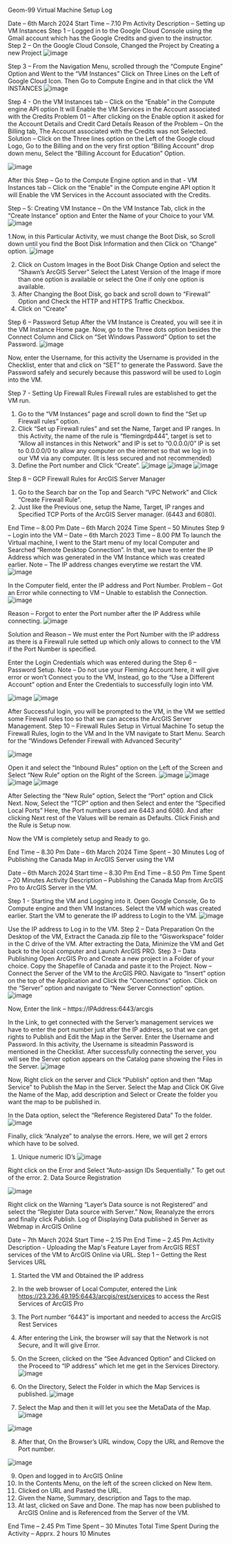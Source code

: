 Geom-99 Virtual Machine Setup Log

Date – 6th March 2024
Start Time – 7.10 Pm
Activity Description – 
Setting up VM Instances 
Step 1 – Logged in to the Google Cloud Console using the Gmail account which has the Google Credits and given to the instructor.
Step 2 – On the Google Cloud Console, Changed the Project by Creating a new Project 
 ![image](https://github.com/nishpraj/techlog/assets/145711084/26a41194-e2ac-4dbc-be82-728acea7c1b8)


Step 3 – From the Navigation Menu, scrolled through the “Compute Engine” Option and Went to the “VM Instances” 
Click on Three Lines on the Left of Google Cloud Icon.
Then Go to Compute Engine and in that click the 
VM INSTANCES
![image](https://github.com/nishpraj/techlog/assets/145711084/e2d44154-219e-4b8d-afd3-d5ad2079b11f)









Step 4 - On the VM Instances tab – 
Click on the “Enable” in the Compute engine API option 
It will Enable the VM Services in the Account associated with the Credits 
Problem 01 – After clicking on the Enable option it asked for the Account Details and Credit Card Details 
Reason of the Problem – On the Billing tab, The Account associated with the Credits was not Selected.
Solution – Click on the Three lines option on the Left of the Google cloud Logo,
Go to the Billing and on the very first option “Billing Account” drop down menu, Select the “Billing Account for Education” Option.

![image](https://github.com/nishpraj/techlog/assets/145711084/398d11f4-142b-4010-8999-422a6668e57d)






After this Step – 
Go to the Compute Engine option and in that - VM Instances tab – 
Click on the “Enable” in the Compute engine API option 
It will Enable the VM Services in the Account associated with the Credits.

Step – 5: Creating VM Instance – 
On the VM Instance Tab, click in the “Create Instance” option and Enter the Name of your Choice to your VM.
 ![image](https://github.com/nishpraj/techlog/assets/145711084/cc392b94-e555-4d93-a139-fdff3985bf26)

1.Now, in this Particular Activity, we must change the Boot Disk, so Scroll down until you find the Boot Disk Information and then Click on “Change” option.
 ![image](https://github.com/nishpraj/techlog/assets/145711084/001f8658-5ca6-47c7-86c4-91b35e01326b)

2. Click on Custom Images in the Boot Disk Change Option and select the “Shawn’s ArcGIS Server”
Select the Latest Version of the Image if more than one option is available or select the One if only one option is available.
3. After Changing the Boot Disk, go back and scroll down to “Firewall” Option and Check the HTTP and HTTPS Traffic Checkbox.
4. Click on “Create”

Step 6 – Password Setup 
After the VM Instance is Created, you will see it in the VM Instance Home page.
Now, go to the Three dots option besides the Connect Column and Click on “Set Windows Password” Option to set the Password.
![image](https://github.com/nishpraj/techlog/assets/145711084/b767da73-5cb8-4b79-a67b-b001bc2e2868)







Now, enter the Username, for this activity the Username is provided in the Checklist, enter that and click on “SET” to generate the Password.
Save the Password safely and securely because this password will be used to Login into the VM.


Step 7 - Setting Up Firewall Rules
Firewall rules are established to get the VM run.
1.	Go to the “VM Instances” page and scroll down to find the “Set up Firewall rules” option. 
2.	Click “Set up Firewall rules” and set the Name, Target and IP ranges.
In this Activity, the name of the rule is “flemingrdp444”, target is set to “Allow all instances in this Network” and IP is set to “0.0.0.0/0”
IP is set to 0.0.0.0/0 to allow any computer on the internet so that we log in to our VM via any computer. (It is less secured and not recommended)
3.	Define the Port number and Click “Create”.
 ![image](https://github.com/nishpraj/techlog/assets/145711084/119e5b9a-a10f-4cc9-bde0-6888aa40c19b)
![image](https://github.com/nishpraj/techlog/assets/145711084/e51e0bd6-1c9a-44cb-a7ac-0d1da265d420)
![image](https://github.com/nishpraj/techlog/assets/145711084/4d744ed7-0d90-4ad5-94c7-5de4df78f405)

 
 

Step 8 – GCP Firewall Rules for ArcGIS Server Manager 
1.	Go to the Search bar on the Top and Search “VPC Network” and Click “Create Firewall Rule”.
2.	Just like the Previous one, setup the Name, Target, IP ranges and Specified TCP Ports of the ArcGIS Server manager. (6443 and 6080).

End Time – 8.00 Pm
Date – 6th March 2024
Time Spent – 50 Minutes
Step 9 – Login into the VM –
Date – 6th March 2023
Time – 8.00 PM 
To launch the Virtual machine, I went to the Start menu of my local Computer and Searched “Remote Desktop Connection”.
In that, we have to enter the IP Address which was generated in the VM Instance which was created earlier. 
Note – The IP address changes everytime we restart the VM. 
 ![image](https://github.com/nishpraj/techlog/assets/145711084/cffb38d9-def6-4c68-b1d6-5ea8d851ff28)

In the Computer field, enter the IP address and Port Number.
Problem – Got an Error while connecting to VM – Unable to establish the Connection.
 ![image](https://github.com/nishpraj/techlog/assets/145711084/3d85e232-d402-46ce-b1e6-80b8cb74ab7d)

Reason – Forgot to enter the Port number after the IP Address while connecting.
 ![image](https://github.com/nishpraj/techlog/assets/145711084/9ca4df7d-14d7-4328-a6f8-776cec79b385)

Solution and Reason – We must enter the Port Number with the IP address as there is a Firewall rule setted up which only allows to connect to the VM if the Port Number is specified. 



Enter the Login Credentials which was entered during the Step 6 – Password Setup.
Note – Do not use your Fleming Account here, it will give error or won’t Connect you to the VM, Instead, go to the “Use a Different Account” option and Enter the Credentials to successfully login into VM.

![image](https://github.com/nishpraj/techlog/assets/145711084/bcca1d64-eda8-4097-a148-bb308ecbd611) ![image](https://github.com/nishpraj/techlog/assets/145711084/5c38b9ae-e60c-42ac-aa3c-7f009ebb3106)







After Successful login, you will be prompted to the VM, in the VM we settled some Firewall rules too so that we can access the ArcGIS Server Management.
Step 10 – Firewall Rules Setup in Virtual Machine
To setup the Firewall Rules, login to the VM and In the VM navigate to Start Menu.
Search for the “Windows Defender Firewall with Advanced Security”

![image](https://github.com/nishpraj/techlog/assets/145711084/47f26ed1-fb3d-4589-a75d-353de4ecc7db)









Open it and select the “Inbound Rules” option on the Left of the Screen and Select “New Rule” option on the Right of the Screen.
![image](https://github.com/nishpraj/techlog/assets/145711084/5d933d1a-3af7-49ec-9d4a-8cd4218b3bb2) ![image](https://github.com/nishpraj/techlog/assets/145711084/2bbfffed-344c-4ca7-b8db-00104167fb0d) ![image](https://github.com/nishpraj/techlog/assets/145711084/1cab8377-77fc-4876-9c0c-74a55e1d2e99) ![image](https://github.com/nishpraj/techlog/assets/145711084/1ada0cf5-055e-409e-81a5-67903f9f9edd)












After Selecting the “New Rule” option, Select the “Port” option and Click Next.
Now, Select the “TCP” option and then Select and enter the “Specified Local Ports”
Here, the Port numbers used are 6443 and 6080.
And after clicking Next rest of the Values will be remain as Defaults. 
Click Finish and the Rule is Setup now.

Now the VM is completely setup and Ready to go. 



End Time – 8.30 Pm
Date – 6th March 2024
Time Spent – 30 Minutes
Log of Publishing the Canada Map in ArcGIS Server using the VM

Date – 6th March 2024
Start time – 8.30 Pm
End Time – 8.50 Pm
Time Spent – 20 Minutes
Activity Description – Publishing the Canada Map from ArcGIS Pro to ArcGIS Server in the VM.

Step 1 - Starting the VM and Logging into it.
Open Google Console, Go to Compute engine and then VM Instances.
Select the VM which was created earlier.
Start the VM to generate the IP address to Login to the VM.
 ![image](https://github.com/nishpraj/techlog/assets/145711084/3e5f2400-3f96-4207-aec0-eab5018bf678)

Use the IP address to Log in to the VM.
Step 2 – Data Preparation 
On the Desktop of the VM, Extract the Canada.zip file to the “Gisworkspace” folder in the C drive of the VM.
After extracting the Data, Minimize the VM and Get back to the local computer and Launch ArcGIS PRO.
Step 3 – Data Publishing
Open ArcGIS Pro and Create a new project in a Folder of your choice.
Copy the Shapefile of Canada and paste it to the Project.
Now – Connect the Server of the VM to the ArcGIS PRO.
Navigate to “Insert” option on the top of the Application and Click the “Connections” option.
Click on the “Server” option and navigate to “New Server Connection” option.
![image](https://github.com/nishpraj/techlog/assets/145711084/9e9589a6-c2b9-4221-8efa-927670a05988)









Now, Enter the link – https://IPAddress:6443/arcgis



In the Link, to get connected with the Server’s management services we have to enter the port number just after the IP address, so that we can get rights to Publish and Edit the Map in the Server.
Enter the Username and Password.
In this activity, the Username is siteadmin 
Password is mentioned in the Checklist.
After successfully connecting the server, you will see the Server option appears on the Catalog pane showing the Files in the Server.
 ![image](https://github.com/nishpraj/techlog/assets/145711084/cfe7f1d0-7f10-49ca-baf4-4d1030a92124)

Now, Right click on the server and Click “Publish” option and then “Map Service” to Publish the Map in the Server.
Select the Map and Click OK
Give the Name of the Map, add description and Select or Create the folder you want the map to be published in. 

In the Data option, select the 
“Reference Registered Data” 
To the folder. 
![image](https://github.com/nishpraj/techlog/assets/145711084/37557189-12fd-4080-870c-cd9f97676ec7)









Finally, click “Analyze” to analyse the errors.
Here, we will get 2 errors which have to be solved.
1.	Unique numeric ID’s
![image](https://github.com/nishpraj/techlog/assets/145711084/87e4ca3a-99b4-4763-9220-1420d9add7dc)






Right click on the Error and Select “Auto-assign IDs Sequentially.” To get out of the error.
2.	Data Source Registration

![image](https://github.com/nishpraj/techlog/assets/145711084/1cf86d28-1cd8-4261-a4b9-5995cadbc991)



Right click on the Warning “Layer’s Data source is not Registered” and select the “Register Data source with Server.” Now, Reanalyze the errors and finally click Publish.
Log of Displaying Data published in Server as Webmap in ArcGIS Online

Date – 7th March 2024
Start Time – 2.15 Pm 
End Time – 2.45 Pm 
Activity Description - Uploading the Map's Feature Layer from ArcGIS REST services of the VM to ArcGIS Online via URL.
Step 1 – Getting the Rest Services URL 
1.	Started the VM and Obtained the IP address
2.	In the web browser of Local Computer, entered the Link https://23.236.49.195:6443/arcgis/rest/services to access the Rest Services of ArcGIS Pro


3.	The Port number “6443” is important and needed to access the ArcGIS Rest Services 
4.	After entering the Link, the browser will say that the Network is not Secure, and It will give Error.
5.	On the Screen, clicked on the “See Advanced Option” and Clicked on the Proceed to “IP address” which let me get in the Services Directory.
 ![image](https://github.com/nishpraj/techlog/assets/145711084/b2527731-29e5-4fab-ad02-656fb3f4ddc7)

6.	On the Directory, Select the Folder in which the Map Services is published.
 ![image](https://github.com/nishpraj/techlog/assets/145711084/0fc6d343-5999-47b8-844d-0cf2b5973118)



7.	Select the Map and then it will let you see the MetaData of the Map.
![image](https://github.com/nishpraj/techlog/assets/145711084/0cb9ef88-7a8d-43d6-8f04-1ab629308365)

![image](https://github.com/nishpraj/techlog/assets/145711084/8bd48037-df3f-43bf-9482-2716607aad05)



















8.	After that, On the Browser’s URL window, Copy the URL and Remove the Port number.

![image](https://github.com/nishpraj/techlog/assets/145711084/f3aaccf6-4094-444b-a278-58501d8f90a9)





9.	Open and logged in to ArcGIS Online
10.	In the Contents Menu, on the left of the screen clicked on New Item.
11.	Clicked on URL and Pasted the URL.
12.	Given the Name, Summary, description and Tags to the map.
13.	At last, clicked on Save and Done.
The map has now been published to ArcGIS Online and is Referenced from the Server of the VM.

End Time – 2.45 Pm 
Time Spent – 30 Minutes
Total Time Spent During the Activity – Apprx. 2 hours 10 Minutes

